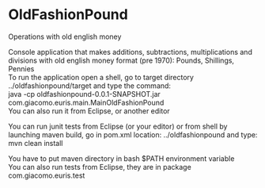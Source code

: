 # OldFashionPound
Operations with old english money

Console application that makes additions, subtractions, multiplications and divisions with old english money format (pre 1970): Pounds, Shillings, Pennies  
To run the application open a shell, go to target directory ../oldfashionpound/target and type the command:  
java -cp  oldfashionpound-0.0.1-SNAPSHOT.jar com.giacomo.euris.main.MainOldFashionPound  
You can also run it from Eclipse, or another editor  

You can run junit tests from Eclipse (or your editor) or from shell by launching maven build, go in pom.xml location: ../oldfashionpound and type:  
mvn clean install  

You have to put maven directory in bash $PATH environment variable  
You can also run tests from Eclipse, they are in package com.giacomo.euris.test
